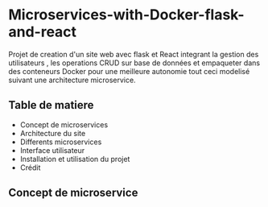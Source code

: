 # Microservices-with-Docker-flask-and-react
<p>Projet de creation d'un site web avec flask et React integrant la gestion des utilisateurs , les operations CRUD sur base de données et empaqueter dans des conteneurs Docker pour une meilleure autonomie tout ceci modelisé suivant une architecture microservice.</p>

<h2>Table de matiere</h2>
<ul style = "list-type-style: squarre">
  <li>Concept de microservices</li>
  <li>Architecture du site</li>
  <li>Differents microservices</li>
  <li>Interface utilisateur</li>
  <li>Installation et utilisation du projet</li>
  <li>Crédit </li>
</ul>
<div style = "border-top = 2px solid red">
  <h2 font-color = "red">Concept de microservice</h2>
</div>
